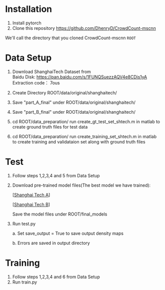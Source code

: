# Installation
1. Install pytorch
2. Clone this repository
  https://github.com/DhenryD/CrowdCount-mscnn
  
  We'll call the directory that you cloned CrowdCount-mscnn `ROOT`


# Data Setup
1. Download ShanghaiTech Dataset from  
   Baidu Disk: https://pan.baidu.com/s/1FUNQSuezzAQV4e8CDis1yA
   Extraction code： 7ous
   
2. Create Directory 
  ROOT/data/original/shanghaitech/  
 
3. Save "part_A_final" under ROOT/data/original/shanghaitech/

4. Save "part_B_final" under ROOT/data/original/shanghaitech/

5. cd ROOT/data_preparation/
   run create_gt_test_set_shtech.m in matlab to create ground truth files for test data

6. cd ROOT/data_preparation/
   run create_training_set_shtech.m in matlab to create training and validataion set along with ground truth files

# Test
1. Follow steps 1,2,3,4 and 5 from Data Setup
2. Download pre-trained model files(The best model we have trained):

   [[Shanghai Tech A](https://www.dropbox.com/s/8bxwvr4cj4bh5d8/mcnn_shtechA_660.h5?dl=0)]
   
   [[Shanghai Tech B](https://www.dropbox.com/s/kqqkl0exfshsw8v/mcnn_shtechB_110.h5?dl=0)]
   
   Save the model files under ROOT/final_models
   
3. Run test.py

	a. Set save_output = True to save output density maps
	
	b. Errors are saved in  output directory

# Training
1. Follow steps 1,2,3,4 and 6 from Data Setup
2. Run train.py



               

